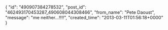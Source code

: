  {
   "id": "490907384278532",
   "post_id": "462493170453287_490608044308466",
   "from_name": "Pete Daoust",
   "message": "me neither...!!!!",
   "created_time": "2013-03-11T01:56:18+0000"
 }
